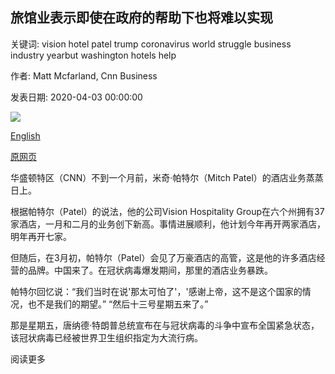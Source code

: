 ## 旅馆业表示即使在政府的帮助下也将难以实现

关键词: vision hotel patel trump coronavirus world struggle business industry yearbut washington hotels help

作者: Matt Mcfarland, Cnn Business

发表日期: 2020-04-03 00:00:00

![](https://cdn.cnn.com/cnnnext/dam/assets/200331144543-jw-marriott-hotel-la-0327-restricted-super-tease.jpg)

[English](Hotel%20industry%20says%20it%20will%20struggle%20to%20get%20by%20even%20with%20government%20help.md)

[原网页](https://edition.cnn.com/2020/04/03/economy/hotel-industry-coronavirus/index.html)

华盛顿特区（CNN）不到一个月前，米奇·帕特尔（Mitch Patel）的酒店业务蒸蒸日上。

根据帕特尔（Patel）的说法，他的公司Vision Hospitality Group在六个州拥有37家酒店，一月和二月的业务创下新高。事情进展顺利，他计划今年再开两家酒店，明年再开七家。

但随后，在3月初，帕特尔（Patel）会见了万豪酒店的高管，这是他的许多酒店经营的品牌。中国来了。在冠状病毒爆发期间，那里的酒店业务暴跌。

帕特尔回忆说：“我们当时在说'那太可怕了'，'感谢上帝，这不是这个国家的情况，也不是我们的期望。” “然后十三号星期五来了。”

那是星期五，唐纳德·特朗普总统宣布在与冠状病毒的斗争中宣布全国紧急状态，该冠状病毒已经被世界卫生组织指定为大流行病。

阅读更多